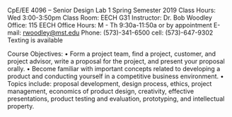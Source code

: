CpE/EE 4096 – Senior Design Lab 1
Spring Semester 2019 Class Hours: Wed 3:00-3:50pm Class Room: EECH G31
Instructor: Dr. Bob Woodley Office: 115 EECH Office Hours:	M - Th 9:30a-11:50a or by appointment E-mail: rwoodley@mst.edu Phone: (573)-341-6500 cell: (573)-647-9302 Texting is available

Course Objectives:
•	Form a project team, find a project, customer, and project advisor, write a proposal for the project, and present your proposal orally.
•	Become familiar with important concepts related to developing a product and conducting yourself in a competitive business environment.
•	Topics include: proposal development, design process, ethics, project management, economics of product design, creativity, effective presentations, product testing and evaluation, prototyping, and intellectual property.